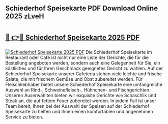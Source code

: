 ## Schiederhof Speisekarte PDF Download Online 2025 zLveH

# <h2><a href="http://gc89ork.nevu.top/?p=Schiederhof+Speisekarte">🔗 👉🔴 Schiederhof Speisekarte 2025 PDF</a></h2>

[![Schiederhof Speisekarte 2025 PDF](https://i.imgur.com/dBaPXMq.png)](http://gc89ork.nevu.top/?p=Schiederhof+Speisekarte)
Die Schiederhof Speisekarte im Restaurant oder Café ist nicht nur eine Liste der Gerichte, die für die Bestellung angeboten werden, sondern auch eine Gelegenheit für Sie, ein köstliches und für Ihren Geschmack geeignetes Gericht zu wählen. Auf der Schiederhof Speisekarte unserer Cafeteria stehen viele leichte und frische Salate, die mit frischem Gemüse und Obst zubereitet werden. Für Fleischliebhaber bietet unsere Schiederhof Speisekarte eine umfangreiche Auswahl an Rind-, Schweinefleisch-, Hühnchen- und Fischgerichten. Unseren Auserwählten bieten wir exquisite Gerichte wie Schaschlik und Steak an, die auf fettem Feuer zubereitet werden. In jedem Fall ist unser Team bereit, Ihnen bei der Auswahl der Speisen auf der Schiederhof Speisekarte zu helfen und Ihnen einen komfortablen und angenehmen Service zu bieten.
